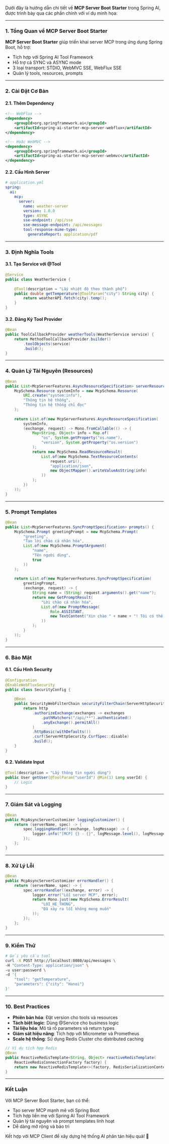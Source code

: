 Dưới đây là hướng dẫn chi tiết về **MCP Server Boot Starter** trong Spring AI, được trình bày qua các phần chính với ví dụ minh họa:

---

### **1. Tổng Quan về MCP Server Boot Starter**
**MCP Server Boot Starter** giúp triển khai server MCP trong ứng dụng Spring Boot, hỗ trợ:
- Tích hợp với Spring AI Tool Framework
- Hỗ trợ cả SYNC và ASYNC mode
- 3 loại transport: STDIO, WebMVC SSE, WebFlux SSE
- Quản lý tools, resources, prompts

---

### **2. Cài Đặt Cơ Bản**
#### **2.1. Thêm Dependency**
```xml
<!-- WebFlux -->
<dependency>
    <groupId>org.springframework.ai</groupId>
    <artifactId>spring-ai-starter-mcp-server-webflux</artifactId>
</dependency>

<!-- Hoặc WebMVC -->
<dependency>
    <groupId>org.springframework.ai</groupId>
    <artifactId>spring-ai-starter-mcp-server-webmvc</artifactId>
</dependency>
```

#### **2.2. Cấu Hình Server**
```yaml
# application.yml
spring:
  ai:
    mcp:
      server:
        name: weather-server
        version: 1.0.0
        type: ASYNC
        sse-endpoint: /api/sse
        sse-message-endpoint: /api/messages
        tool-response-mime-type:
          generateReport: application/pdf
```

---

### **3. Định Nghĩa Tools**
#### **3.1. Tạo Service với @Tool**
```java
@Service
public class WeatherService {
    
    @Tool(description = "Lấy nhiệt độ theo thành phố")
    public double getTemperature(@ToolParam("city") String city) {
        return weatherAPI.fetch(city).temp();
    }
}
```

#### **3.2. Đăng Ký Tool Provider**
```java
@Bean
public ToolCallbackProvider weatherTools(WeatherService service) {
    return MethodToolCallbackProvider.builder()
        .toolObjects(service)
        .build();
}
```

---

### **4. Quản Lý Tài Nguyên (Resources)**
```java
@Bean
public List<McpServerFeatures.AsyncResourceSpecification> serverResources() {
    McpSchema.Resource systemInfo = new McpSchema.Resource(
        URI.create("system:info"),
        "Thông tin hệ thống",
        "Thông tin hệ thống chỉ đọc"
    );
    
    return List.of(new McpServerFeatures.AsyncResourceSpecification(
        systemInfo,
        (exchange, request) -> Mono.fromCallable(() -> {
            Map<String, Object> info = Map.of(
                "os", System.getProperty("os.name"),
                "version", System.getProperty("os.version")
            );
            return new McpSchema.ReadResourceResult(
                List.of(new McpSchema.TextResourceContents(
                    request.uri(),
                    "application/json",
                    new ObjectMapper().writeValueAsString(info)
                ))
            );
        })
    ));
}
```

---

### **5. Prompt Templates**
```java
@Bean
public List<McpServerFeatures.SyncPromptSpecification> prompts() {
    McpSchema.Prompt greetingPrompt = new McpSchema.Prompt(
        "greeting",
        "Tạo lời chào cá nhân hóa",
        List.of(new McpSchema.PromptArgument(
            "name", 
            "Tên người dùng", 
            true
        ))
    );
    
    return List.of(new McpServerFeatures.SyncPromptSpecification(
        greetingPrompt,
        (exchange, request) -> {
            String name = (String) request.arguments().get("name");
            return new GetPromptResult(
                "Lời chào cá nhân hóa",
                List.of(new PromptMessage(
                    Role.ASSISTANT,
                    new TextContent("Xin chào " + name + "! Tôi có thể giúp gì bạn?")
                ))
            );
        }
    ));
}
```

---

### **6. Bảo Mật**
#### **6.1. Cấu Hình Security**
```java
@Configuration
@EnableWebFluxSecurity
public class SecurityConfig {
    
    @Bean
    public SecurityWebFilterChain securityFilterChain(ServerHttpSecurity http) {
        return http
            .authorizeExchange(exchanges -> exchanges
                .pathMatchers("/api/**").authenticated()
                .anyExchange().permitAll()
            )
            .httpBasic(withDefaults())
            .csrf(ServerHttpSecurity.CsrfSpec::disable)
            .build();
    }
}
```

#### **6.2. Validate Input**
```java
@Tool(description = "Lấy thông tin người dùng")
public User getUser(@ToolParam("userId") @Min(1) Long userId) {
    // Logic
}
```

---

### **7. Giám Sát và Logging**
```java
@Bean
public McpAsyncServerCustomizer loggingCustomizer() {
    return (serverName, spec) -> {
        spec.loggingHandler((exchange, logMessage) -> {
            logger.info("[MCP] {} - {}", logMessage.level(), logMessage.message());
        });
    };
}
```

---

### **8. Xử Lý Lỗi**
```java
@Bean
public McpAsyncServerCustomizer errorHandler() {
    return (serverName, spec) -> {
        spec.errorHandler((exchange, error) -> {
            logger.error("Lỗi server MCP", error);
            return Mono.just(new McpSchema.ErrorResult(
                "LOI_HE_THONG", 
                "Đã xảy ra lỗi không mong muốn"
            ));
        });
    };
}
```

---

### **9. Kiểm Thử**
```bash
# Gửi yêu cầu tool
curl -X POST http://localhost:8080/api/messages \
-H "Content-Type: application/json" \
-u user:password \
-d '{
    "tool": "getTemperature",
    "parameters": {"city": "Hanoi"}
}'
```

---

### **10. Best Practices**
- **Phiên bản hóa**: Đặt version cho tools và resources
- **Tách biệt logic**: Dùng @Service cho business logic
- **Tài liệu hóa**: Mô tả rõ parameters và return types
- **Giám sát hiệu năng**: Tích hợp với Micrometer và Prometheus
- **Scale hệ thống**: Sử dụng Redis Cluster cho distributed caching

```java
// Ví dụ tích hợp Redis
@Bean
public ReactiveRedisTemplate<String, Object> reactiveRedisTemplate(
    ReactiveRedisConnectionFactory factory) {
    return new ReactiveRedisTemplate<>(factory, RedisSerializationContext.json());
}
```

---

### **Kết Luận**
Với MCP Server Boot Starter, bạn có thể:
- Tạo server MCP mạnh mẽ với Spring Boot
- Tích hợp liền mẹ với Spring AI Tool Framework
- Quản lý tài nguyên và prompt templates linh hoạt
- Dễ dàng mở rộng và bảo trì

Kết hợp với MCP Client để xây dựng hệ thống AI phân tán hiệu quả! 🚀